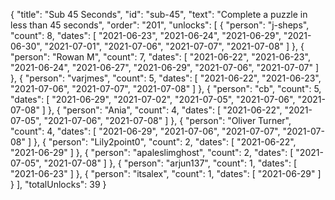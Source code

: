{
  "title": "Sub 45 Seconds",
  "id": "sub-45",
  "text": "Complete a puzzle in less than 45 seconds",
  "order": "201",
  "unlocks": [
    {
      "person": "j-sheps",
      "count": 8,
      "dates": [
        "2021-06-23",
        "2021-06-24",
        "2021-06-29",
        "2021-06-30",
        "2021-07-01",
        "2021-07-06",
        "2021-07-07",
        "2021-07-08"
      ]
    },
    {
      "person": "Rowan M",
      "count": 7,
      "dates": [
        "2021-06-22",
        "2021-06-23",
        "2021-06-24",
        "2021-06-27",
        "2021-06-29",
        "2021-07-06",
        "2021-07-07"
      ]
    },
    {
      "person": "varjmes",
      "count": 5,
      "dates": [
        "2021-06-22",
        "2021-06-23",
        "2021-07-06",
        "2021-07-07",
        "2021-07-08"
      ]
    },
    {
      "person": "cb",
      "count": 5,
      "dates": [
        "2021-06-29",
        "2021-07-02",
        "2021-07-05",
        "2021-07-06",
        "2021-07-08"
      ]
    },
    {
      "person": "Ania",
      "count": 4,
      "dates": [
        "2021-06-22",
        "2021-07-05",
        "2021-07-06",
        "2021-07-08"
      ]
    },
    {
      "person": "Oliver Turner",
      "count": 4,
      "dates": [
        "2021-06-29",
        "2021-07-06",
        "2021-07-07",
        "2021-07-08"
      ]
    },
    {
      "person": "Lily2point0",
      "count": 2,
      "dates": [
        "2021-06-22",
        "2021-06-29"
      ]
    },
    {
      "person": "apaleslimghost",
      "count": 2,
      "dates": [
        "2021-07-05",
        "2021-07-08"
      ]
    },
    {
      "person": "arjun137",
      "count": 1,
      "dates": [
        "2021-06-23"
      ]
    },
    {
      "person": "itsalex",
      "count": 1,
      "dates": [
        "2021-06-29"
      ]
    }
  ],
  "totalUnlocks": 39
}